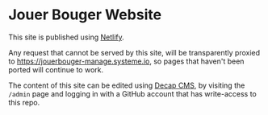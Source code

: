 # Jouer Bouger Website

This site is published using [Netlify](https://app.netlify.com/sites/jouer-bouger/deploys).

Any request that cannot be served by this site, will be transparently proxied to https://jouerbouger-manage.systeme.io, so pages that haven't been ported will continue to work.

The content of this site can be edited using [Decap CMS](https://decapcms.org/), by visiting the `/admin` page and logging in with a GitHub account that has write-access to this repo.